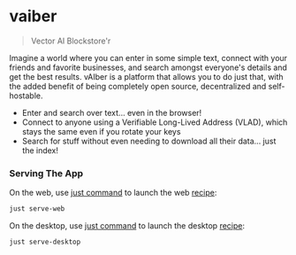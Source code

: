 # vaiber

> Vector AI Blockstore'r

Imagine a world where you can enter in some simple text, connect with your friends and favorite businesses, and search amongst everyone's details and get the best results. vAIber is a platform that allows you to do just that, with the added benefit of being completely open source, decentralized and self-hostable.

- Enter and search over text... even in the browser! 
- Connect to anyone using a Verifiable Long-Lived Address (VLAD), which stays the same even if you rotate your keys 
- Search for stuff without even needing to download all their data... just the index!

### Serving The App

On the web, use [just command](https://just.systems/man/en/) to launch the web [recipe](./justfile):

```bash
just serve-web
```

On the desktop, use [just command](https://just.systems) to launch the desktop [recipe](./justfile):

```bash
just serve-desktop
```
